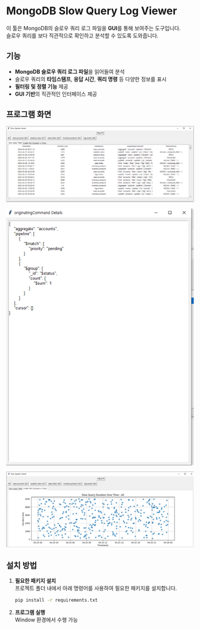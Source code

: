 # MongoDB Slow Query Log Viewer

이 툴은 MongoDB의 슬로우 쿼리 로그 파일을 **GUI**를 통해 보여주는 도구입니다.  
슬로우 쿼리를 보다 직관적으로 확인하고 분석할 수 있도록 도와줍니다.

## 기능

- **MongoDB 슬로우 쿼리 로그 파일**을 읽어들여 분석
- 슬로우 쿼리의 **타임스탬프**, **응답 시간**, **쿼리 명령** 등 다양한 정보를 표시
- **필터링 및 정렬 기능** 제공
- **GUI 기반**의 직관적인 인터페이스 제공

## 프로그램 화면

![GUI Example](./assets/1.PNG)

![GUI Example](./assets/2.PNG)

![GUI Example](./assets/3.PNG)

## 설치 방법

1. **필요한 패키지 설치**  
   프로젝트 폴더 내에서 아래 명령어를 사용하여 필요한 패키지를 설치합니다.

   ```bash
   pip install -r requirements.txt

2. **프로그램 실행**  
   Window 환경에서 수행 가능

